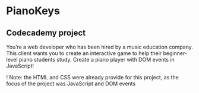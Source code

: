 # PianoKeys

## Codecademy project

You’re a web developer who has been hired by a music education company. This client wants you to create an interactive game to help their beginner-level piano students study. Create a piano player with DOM events in JavaScript!

! Note: the HTML and CSS were already provide for this project, as the focus of the project was JavaScript and DOM events 
